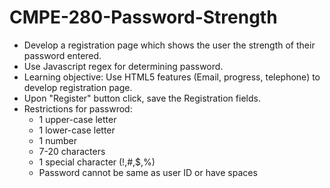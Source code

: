 # CMPE-280-Password-Strength

* Develop a registration page which shows the user the strength of their password entered.
* Use Javascript regex for determining password.
* Learning objective: Use HTML5 features (Email, progress, telephone) to develop registration page.
* Upon "Register" button click, save the Registration fields.
* Restrictions for passwrod:
  - 1 upper-case letter
  - 1 lower-case letter
  - 1 number
  - 7-20 characters
  - 1 special character (!,#,$,%)
  - Password cannot be same as user ID or have spaces
